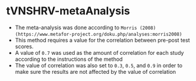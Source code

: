 # tVNSHRV-metaAnalysis

* The meta-analysis was done according to `Morris (2008)`
`(https://www.metafor-project.org/doku.php/analyses:morris2008)`
* This method requires a value for the correlation between pre-post test scores. 
* A value of `0.7` was used as the amount of correlation for each study according to the instructions of the method
* The value of correlation was also set to `0.3`, `0.5`, and `0.9` in order to make sure the results are not affected by the value of correlation
